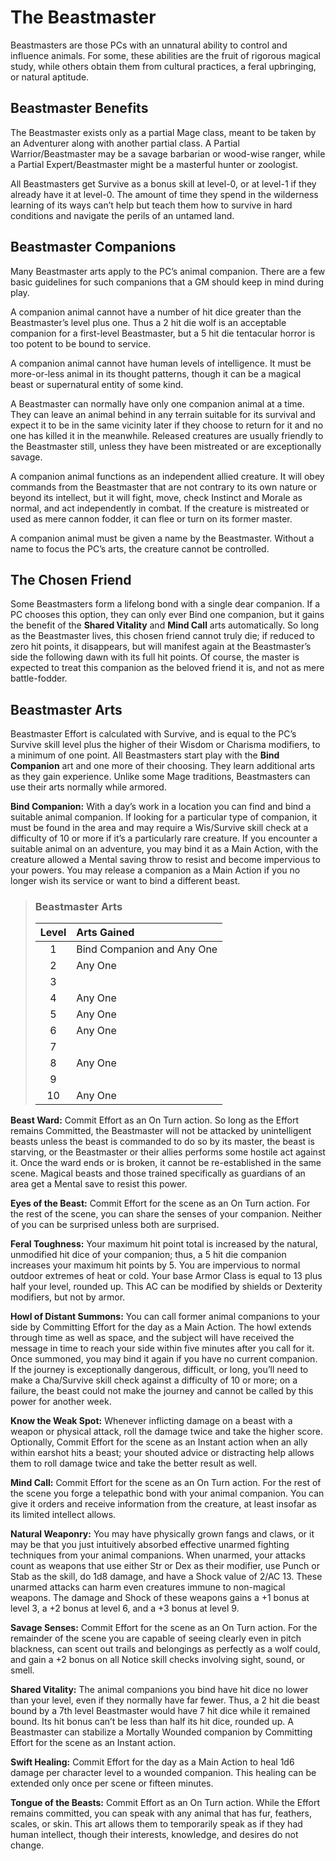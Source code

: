 # The Beastmaster

Beastmasters are those PCs with an unnatural ability to control and
influence animals. For some, these abilities are the fruit of rigorous
magical study, while others obtain them from cultural practices, a
feral upbringing, or natural aptitude.

## Beastmaster Benefits

The Beastmaster exists only as a partial Mage class, meant to be
taken by an Adventurer along with another partial class. A Partial
Warrior/Beastmaster may be a savage barbarian or wood-wise
ranger, while a Partial Expert/Beastmaster might be a masterful
hunter or zoologist.

All Beastmasters get Survive as a bonus skill at level-0, or at
level-1 if they already have it at level-0. The amount of time they
spend in the wilderness learning of its ways can’t help but teach
them how to survive in hard conditions and navigate the perils of
an untamed land.

## Beastmaster Companions

Many Beastmaster arts apply to the PC’s animal companion. There
are a few basic guidelines for such companions that a GM should
keep in mind during play.

A companion animal cannot have a number of hit dice greater
than the Beastmaster’s level plus one. Thus a 2 hit die wolf is an
acceptable companion for a first-level Beastmaster, but a 5 hit die
tentacular horror is too potent to be bound to service.

A companion animal cannot have human levels of intelligence.
It must be more-or-less animal in its thought patterns, though it can
be a magical beast or supernatural entity of some kind.

A Beastmaster can normally have only one companion animal at
a time. They can leave an animal behind in any terrain suitable for
its survival and expect it to be in the same vicinity later if they choose
to return for it and no one has killed it in the meanwhile. Released
creatures are usually friendly to the Beastmaster still, unless they
have been mistreated or are exceptionally savage.

A companion animal functions as an independent allied creature.
It will obey commands from the Beastmaster that are not contrary
to its own nature or beyond its intellect, but it will fight, move, check
Instinct and Morale as normal, and act independently in combat.
If the creature is mistreated or used as mere cannon fodder, it can
flee or turn on its former master.

A companion animal must be given a name by the Beastmaster. Without a name to focus the PC’s arts, the creature cannot be
controlled.

## The Chosen Friend

Some Beastmasters form a lifelong bond with a single dear companion. If a PC chooses this option, they can only ever Bind one
companion, but it gains the benefit of the **Shared Vitality** and
**Mind Call** arts automatically. So long as the Beastmaster lives,
this chosen friend cannot truly die; if reduced to zero hit points, it
disappears, but will manifest again at the Beastmaster’s side the
following dawn with its full hit points. Of course, the master is expected to treat this companion as the beloved friend it is, and not
as mere battle-fodder.

## Beastmaster Arts

Beastmaster Effort is calculated with Survive, and is equal to the
PC’s Survive skill level plus the higher of their Wisdom or Charisma
modifiers, to a minimum of one point. All Beastmasters start play
with the **Bind Companion** art and one more of their choosing. They
learn additional arts as they gain experience. Unlike some Mage
traditions, Beastmasters can use their arts normally while armored.

**Bind Companion:** With a day’s work in a location you can find
and bind a suitable animal companion. If looking for a particular
type of companion, it must be found in the area and may require
a Wis/Survive skill check at a difficulty of 10 or more if it’s a particularly rare creature. If you encounter a suitable animal on an
adventure, you may bind it as a Main Action, with the creature
allowed a Mental saving throw to resist and become impervious
to your powers. You may release a companion as a Main Action
if you no longer wish its service or want to bind a different beast.

<blockquote class="table">

### Beastmaster Arts

| Level | Arts Gained                |
| :---: | :------------------------- |
|   1   | Bind Companion and Any One |
|   2   | Any One                    |
|   3   |                            |
|   4   | Any One                    |
|   5   | Any One                    |
|   6   | Any One                    |
|   7   |                            |
|   8   | Any One                    |
|   9   |                            |
|  10   | Any One                    |

</blockquote>

**Beast Ward:** Commit Effort as an On Turn action. So long as the
Effort remains Committed, the Beastmaster will not be attacked by
unintelligent beasts unless the beast is commanded to do so by its
master, the beast is starving, or the Beastmaster or their allies performs some hostile act against it. Once the ward ends or is broken,
it cannot be re-established in the same scene. Magical beasts and
those trained specifically as guardians of an area get a Mental
save to resist this power.

**Eyes of the Beast:** Commit Effort for the scene as an On Turn action.
For the rest of the scene, you can share the senses of your companion. Neither of you can be surprised unless both are surprised.

**Feral Toughness:** Your maximum hit point total is increased by
the natural, unmodified hit dice of your companion; thus, a 5 hit
die companion increases your maximum hit points by 5. You are
impervious to normal outdoor extremes of heat or cold. Your base
Armor Class is equal to 13 plus half your level, rounded up. This AC
can be modified by shields or Dexterity modifiers, but not by armor.

**Howl of Distant Summons:** You can call former animal companions to your side by Committing Effort for the day as a Main
Action. The howl extends through time as well as space, and the
subject will have received the message in time to reach your side
within five minutes after you call for it. Once summoned, you may
bind it again if you have no current companion. If the journey is
exceptionally dangerous, difficult, or long, you’ll need to make a
Cha/Survive skill check against a difficulty of 10 or more; on a
failure, the beast could not make the journey and cannot be called
by this power for another week.

**Know the Weak Spot:** Whenever inflicting damage on a beast
with a weapon or physical attack, roll the damage twice and take
the higher score. Optionally, Commit Effort for the scene as an Instant action when an ally within earshot hits a beast; your shouted
advice or distracting help allows them to roll damage twice and
take the better result as well.

**Mind Call:** Commit Effort for the scene as an On Turn action. For
the rest of the scene you forge a telepathic bond with your animal
companion. You can give it orders and receive information from the
creature, at least insofar as its limited intellect allows.

**Natural Weaponry:** You may have physically grown fangs and
claws, or it may be that you just intuitively absorbed effective unarmed fighting techniques from your animal companions. When
unarmed, your attacks count as weapons that use either Str or Dex as their modifier, use Punch or Stab as the skill, do 1d8 damage,
and have a Shock value of 2/AC 13. These unarmed attacks can
harm even creatures immune to non-magical weapons. The damage
and Shock of these weapons gains a +1 bonus at level 3, a +2
bonus at level 6, and a +3 bonus at level 9.

**Savage Senses:** Commit Effort for the scene as an On Turn action.
For the remainder of the scene you are capable of seeing clearly
even in pitch blackness, can scent out trails and belongings as
perfectly as a wolf could, and gain a +2 bonus on all Notice skill
checks involving sight, sound, or smell.

**Shared Vitality:** The animal companions you bind have hit dice no
lower than your level, even if they normally have far fewer. Thus, a 2
hit die beast bound by a 7th level Beastmaster would have 7 hit dice
while it remained bound. Its hit bonus can’t be less than half its hit
dice, rounded up. A Beastmaster can stabilize a Mortally Wounded
companion by Committing Effort for the scene as an Instant action.

**Swift Healing:** Commit Effort for the day as a Main Action to heal
1d6 damage per character level to a wounded companion. This
healing can be extended only once per scene or fifteen minutes.

**Tongue of the Beasts:** Commit Effort as an On Turn action. While
the Effort remains committed, you can speak with any animal that
has fur, feathers, scales, or skin. This art allows them to temporarily
speak as if they had human intellect, though their interests, knowledge, and desires do not change.
